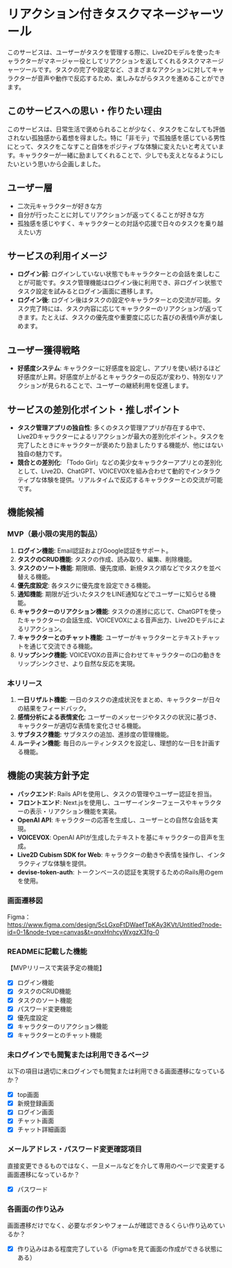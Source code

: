 # リアクション付きタスクマネージャーツール

このサービスは、ユーザーがタスクを管理する際に、Live2Dモデルを使ったキャラクターがマネージャー役としてリアクションを返してくれるタスクマネージャーツールです。タスクの完了や設定など、さまざまなアクションに対してキャラクターが音声や動作で反応するため、楽しみながらタスクを進めることができます。

## このサービスへの思い・作りたい理由

このサービスは、日常生活で褒められることが少なく、タスクをこなしても評価されない孤独感から着想を得ました。特に「非モテ」で孤独感を感じている男性にとって、タスクをこなすこと自体をポジティブな体験に変えたいと考えています。キャラクターが一緒に励ましてくれることで、少しでも支えとなるようにしたいという思いから企画しました。

## ユーザー層

- 二次元キャラクターが好きな方
- 自分が行ったことに対してリアクションが返ってくることが好きな方
- 孤独感を感じやすく、キャラクターとの対話や応援で日々のタスクを乗り越えたい方

## サービスの利用イメージ

- **ログイン前**: ログインしていない状態でもキャラクターとの会話を楽しむことが可能です。タスク管理機能はログイン後に利用でき、非ログイン状態でタスク設定を試みるとログイン画面に遷移します。
- **ログイン後**: ログイン後はタスクの設定やキャラクターとの交流が可能。タスク完了時には、タスク内容に応じてキャラクターのリアクションが返ってきます。たとえば、タスクの優先度や重要度に応じた喜びの表情や声が楽しめます。

## ユーザー獲得戦略

- **好感度システム**: キャラクターに好感度を設定し、アプリを使い続けるほど好感度が上昇。好感度が上がるとキャラクターの反応が変わり、特別なリアクションが見られることで、ユーザーの継続利用を促進します。

## サービスの差別化ポイント・推しポイント

- **タスク管理アプリの独自性**: 多くのタスク管理アプリが存在する中で、Live2Dキャラクターによるリアクションが最大の差別化ポイント。タスクを完了したときにキャラクターが褒めたり励ましたりする機能が、他にはない独自の魅力です。
- **競合との差別化**: 「Todo Girl」などの美少女キャラクターアプリとの差別化として、Live2D、ChatGPT、VOICEVOXを組み合わせて動的でインタラクティブな体験を提供。リアルタイムで反応するキャラクターとの交流が可能です。

## 機能候補

### MVP（最小限の実用的製品）

1. **ログイン機能**: Email認証およびGoogle認証をサポート。
2. **タスクのCRUD機能**: タスクの作成、読み取り、編集、削除機能。
3. **タスクのソート機能**: 期限順、優先度順、新規タスク順などでタスクを並べ替える機能。
4. **優先度設定**: 各タスクに優先度を設定できる機能。
5. **通知機能**: 期限が近づいたタスクをLINE通知などでユーザーに知らせる機能。
6. **キャラクターのリアクション機能**: タスクの進捗に応じて、ChatGPTを使ったキャラクターの会話生成、VOICEVOXによる音声出力、Live2Dモデルによるリアクション。
7. **キャラクターとのチャット機能**: ユーザーがキャラクターとテキストチャットを通じて交流できる機能。
8. **リップシンク機能**: VOICEVOXの音声に合わせてキャラクターの口の動きをリップシンクさせ、より自然な反応を実現。

### 本リリース

1. **一日リザルト機能**: 一日のタスクの達成状況をまとめ、キャラクターが日々の結果をフィードバック。
2. **感情分析による表情変化**: ユーザーのメッセージやタスクの状況に基づき、キャラクターが適切な表情を変化させる機能。
3. **サブタスク機能**: サブタスクの追加、進捗度の管理機能。
4. **ルーティン機能**: 毎日のルーティンタスクを設定し、理想的な一日を計画する機能。

## 機能の実装方針予定

- **バックエンド**: Rails APIを使用し、タスクの管理やユーザー認証を担当。
- **フロントエンド**: Next.jsを使用し、ユーザーインターフェースやキャラクターの表示・リアクション機能を実装。
- **OpenAI API**: キャラクターの応答を生成し、ユーザーとの自然な会話を実現。
- **VOICEVOX**: OpenAI APIが生成したテキストを基にキャラクターの音声を生成。
- **Live2D Cubism SDK for Web**: キャラクターの動きや表情を操作し、インタラクティブな体験を提供。
- **devise-token-auth**: トークンベースの認証を実現するためのRails用のgemを使用。

### 画面遷移図
Figma：
https://www.figma.com/design/5cLGxpFtDWaefTpKAy3KVt/Untitled?node-id=0-1&node-type=canvas&t=qnxHnhcyWxgzX3fg-0

### READMEに記載した機能
【MVPリリースで実装予定の機能】
- [x] ログイン機能
- [x] タスクのCRUD機能
- [x] タスクのソート機能
- [x] パスワード変更機能
- [x] 優先度設定
- [x] キャラクターのリアクション機能
- [x] キャラクターとのチャット機能

### 未ログインでも閲覧または利用できるページ
以下の項目は適切に未ログインでも閲覧または利用できる画面遷移になっているか？
- [x] top画面
- [x] 新規登録画面
- [x] ログイン画面
- [x] チャット画面
- [x] チャット詳細画面

### メールアドレス・パスワード変更確認項目
直接変更できるものではなく、一旦メールなどを介して専用のページで変更する画面遷移になっているか？
- [x] パスワード

### 各画面の作り込み
画面遷移だけでなく、必要なボタンやフォームが確認できるくらい作り込めているか？
- [x] 作り込みはある程度完了している（Figmaを見て画面の作成ができる状態にある）